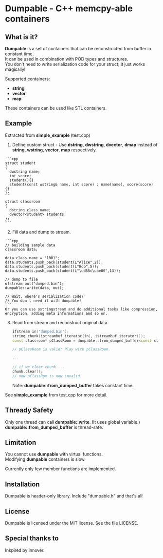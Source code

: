 Dumpable - C++ memcpy-able containers
========

What is it?
-----------
**Dumpable** is a set of containers that can be reconstructed from buffer in constant time.  
It can be used in combination with POD types and structures.  
You don't need to write serialization code for your struct; it just works magically!

Supported containers:

  - **string**
  - **vector**
  - **map**

These containers can be used like STL containers.

Example
-------

Extracted from **simple\_example** (test.cpp)

  1. Define custom struct
    - Use **dstring**, **dwstring**, **dvector**, **dmap** instead of **string**, **wstring**, **vector**, **map** respectively.
    
    ```cpp
    struct student
    {
      dwstring name;
      int score;
      student(){}
      student(const wstring& name, int score) : name(name), score(score) {}
    };

    struct classroom
    {
      dstring class_name;
      dvector<student> students;
    };
    ```
  2. Fill data and dump to stream.

    ```cpp
    // building sample data
    classroom data;
    
    data.class_name = "1001";
    data.students.push_back(student(L"Alice",2));
    data.students.push_back(student(L"Bob",5));
    data.students.push_back(student(L"\ud55c\uae00",13));
    
    // dump to file
    ofstream out("dumped.bin");
    dumpable::write(data, out);
    
    // Wait, where's serialization code?
    // You don't need it with dumpable!
    ```
    Or you can use ostringstream and do additional tasks like compression, encryption, adding meta informations and so on.

  3. Read from stream and reconstruct original data.
  
      ```cpp
      ifstream in("dumped.bin");
      string chunk(istreambuf_iterator(in), istreambuf_iterator());
      const classroom* pClassRoom = dumpable::from_dumped_buffer<const classroom>(chunk.data());

      // pClassRoom is valid; Play with pClassRoom.
      
      ...
      
      // if we clear chunk ...
      chunk.clear();
      // now pClassRom is now invalid.
      ```
      Note: **dumpable::from\_dumped\_buffer** takes constant time.
      
See **simple\_example** from test.cpp for more detail.

Thready Safety
--------------

Only one thread can call **dumpable::write**. (It uses global variable.)  
**dumpable::from\_dumped\_buffer** is thread-safe.

Limitation
----------

You cannot use **dumpable** with virtual functions.  
Modifying **dumpable** containers is slow.

Currently only few member functions are implemented. 

<!--**dmap::insert** is O(N) time operation.-->

Installation
------------

Dumpable is header-only library. Include "dumpable.h" and that's all!

License
-------

Dumpable is licensed under the MIT license.
See the file LICENSE.

Special thanks to
-----------------

Inspired by innover.

